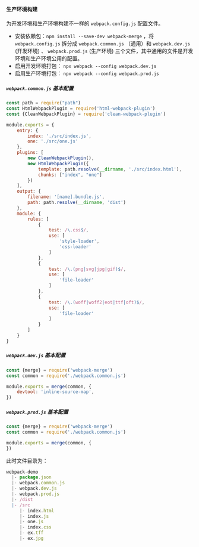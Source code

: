 #### 生产环境构建

为开发环境和生产环境构建不一样的 `webpack.config.js` 配置文件。

- 安装依赖包：`npm install --save-dev webpack-merge` ，将 `webpack.config.js` 拆分成  `webpack.common.js` （通用）和 `webpack.dev.js` (开发环境) 、 `webpack.prod.js` (生产环境) 三个文件，其中通用的文件是开发环境和生产环境公用的配置。
- 启用开发环境打包： `npx webpack --config webpack.dev.js`
- 启用生产环境打包： `npx webpack --config webpack.prod.js` 

##### `webpack.common.js` 基本配置

```javascript
const path = require("path")
const HtmlWebpackPlugin = require('html-webpack-plugin')
const {CleanWebpackPlugin} = require('clean-webpack-plugin')

module.exports = {
	entry: {
        index: './src/index.js',
        one: './src/one.js'
    },
	plugins: [
	    new CleanWebpackPlugin(),
        new HtmlWebpackPlugin({
            template: path.resolve(__dirname, './src/index.html'),
            chunks: ["index", "one"]
        })
    ],
	output: {
        filename: '[name].bundle.js',
        path: path.resolve(__dirname, 'dist')
    },
	module: {
        rules: [
            {
                test: /\.css$/,
                use: [
                    'style-loader',
                    'css-loader'
                ]
            },
			{
                test: /\.(png|svg|jpg|gif)$/,
                use: [
                    'file-loader'
                ]
            },
			{
                test: /\.(woff|woff2|eot|ttf|oft)$/,
                use: [
                    'file-loader'
                ]
            }
        ]
    } 
}
```

##### `webpack.dev.js` 基本配置

```javascript
const {merge} = require('webpack-merge')
const common = require('./webpack.common.js')

module.exports = merge(common, {
    devtool: 'inline-source-map',
})
```

##### `webpack.prod.js` 基本配置

```javascript
const {merge} = require('webpack-merge')
const common = require('./webpack.common.js')

module.exports = merge(common, {
})
```

此时文件目录为：

```javascript
webpack-demo
  |- package.json
  |- webpack.common.js
  |- webpack.dev.js
  |- webpack.prod.js
  |- /dist
  |- /src
     |- index.html
     |- index.js
     |- one.js
     |- index.css
     |- ex.tff
     |- ex.jpg
```

